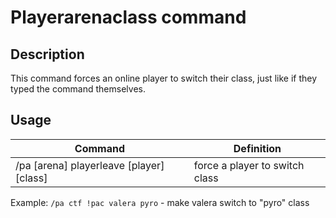 # Playerarenaclass command

## Description

This command forces an online player to switch their class, just like if they typed the command themselves.

## Usage

| Command                                  | Definition                     |
|------------------------------------------|--------------------------------|
| /pa [arena] playerleave [player] [class] | force a player to switch class |

Example: `/pa ctf !pac valera pyro` - make valera switch to "pyro" class

